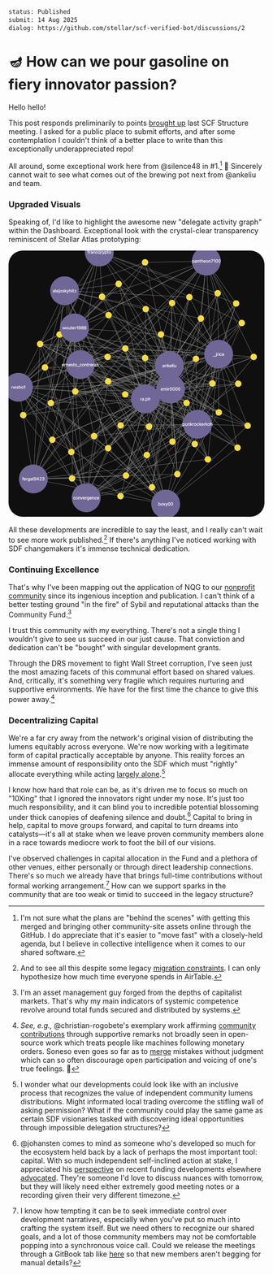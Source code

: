 ```
status: Published
submit: 14 Aug 2025
dialog: https://github.com/stellar/scf-verified-bot/discussions/2
```

# 🪔 How can we pour gasoline on fiery innovator passion?

Hello hello!

This post responds preliminarily to points [brought up](https://github.com/JFWooten4/notes/blob/ebbcd987f9239b28ec5cbdf9830a4bc08637ceb6/2025/Jul/11.md) last SCF Structure meeting. I asked for a public place to submit efforts, and after some contemplation I couldn't think of a better place to write than this exceptionally underappreciated repo!

All around, some exceptional work here from @silence48 in #1.[^cf-next] 🎉 Sincerely cannot wait to see what comes out of the brewing pot next from @ankeliu and team.

### Upgraded Visuals

Speaking of, I'd like to highlight the awesome new "delegate activity graph" within the Dashboard. Exceptional look with the crystal-clear transparency reminiscent of Stellar Atlas prototyping:

[<img width="580" src="imgs/voter-trust.png" />](https://communityfund.stellar.org/dashboard/voting-history)

All these developments are incredible to say the least, and I really can't wait to see more work published.[^legacy-data] If there's anything I've noticed working with SDF changemakers it's immense technical dedication.

### Continuing Excellence

That's why I've been mapping out the application of NQG to our [nonprofit community](https://www.whydrs.org/the-first-duna) since its ingenious inception and publication. I can't think of a better testing ground "in the fire" of Sybil and reputational attacks than the Community Fund.[^asets!]

I trust this community with my everything. There's not a single thing I wouldn't give to see us succeed in our just cause. That conviction and dedication can't be "bought" with singular development grants.

Through the DRS movement to fight Wall Street corruption, I've seen just the most amazing facets of this communal effort based on shared values. And, critically, it's something very fragile which requires nurturing and supportive environments. We have for the first time the chance to give this power away.[^fluttercard]

### Decentralizing Capital

We're a far cry away from the network's original vision of distributing the lumens equitably across everyone. We're now working with a legitimate form of capital practically acceptable by anyone. This reality forces an immense amount of responsibility onto the SDF which must "rightly" allocate everything while acting [largely alone](https://github.com/stellar/stellar-docs/issues/794).[^round-37]

I know how hard that role can be, as it's driven me to focus so much on "10Xing" that I ignored the innovators right under my nose. It's just too much responsibility, and it can blind you to incredible potential blossoming under thick canopies of deafening silence and doubt.[^joahn0ask] Capital to bring in help, capital to move groups forward, and capital to turn dreams into catalysts—it's all at stake when we leave proven community members alone in a race towards mediocre work to foot the bill of our visions.

I've observed challenges in capital allocation in the Fund and a plethora of other venues, either personally or through direct leadership connections. There's so much we already have that brings full-time contributions without formal working arrangement.[^meetings-gitbook] How can we support sparks in the community that are too weak or timid to succeed in the legacy structure?


[^meetings-gitbook]: I know how tempting it can be to seek immediate control over development narratives, especially when you've put so much into crafting the system itself. But we need others to recognize our shared goals, and a lot of those community members may not be comfortable popping into a synchronous voice call. Could we release the meetings through a GitBook tab like [here](https://developers.stellar.org/meetings/2024/01/26) so that new members aren't begging for manual details?

[^joahn0ask]: @johansten comes to mind as someone who's developed so much for the ecosystem held back by a lack of perhaps the most important tool: capital. With so much independent self-inclined action at stake, I appreciated his [perspective](https://discord.com/channels/761985725453303838/1396309530228559872/1404582856570699826) on recent funding developments elsewhere [advocated](https://discord.com/channels/897514728459468821/1124340476288454657/1395859048020185098). They're someone I'd love to discuss nuances with tomorrow, but they will likely need either extremely good meeting notes or a recording given their very different timezone.

[^round-37]: I wonder what our developments could look like with an inclusive process that recognizes the value of independent community lumens distributions. Might informated local trading overcome the stifling wall of asking permission? What if the community could play the same game as certain SDF visionaries tasked with discovering ideal opportunities through impossible delegation structures?

[^cf-next]: I'm not sure what the plans are "behind the scenes" with getting this merged and bringing other community-site assets online through the GitHub. I do appreciate that it's easier to "move fast" with a closely-held agenda, but I believe in collective intelligence when it comes to our shared software.

[^legacy-data]: And to see all this despite some legacy [migration constraints](https://discord.com/channels/897514728459468821/1124340476288454657/1264660553138176032). I can only hypothesize how much time everyone spends in AirTable.

[^asets!]: I'm an asset management guy forged from the depths of capitalist markets. That's why my main indicators of systemic competence revolve around total funds secured and distributed by systems.

[^fluttercard]: _See, e.g.,_ @christian-rogobete's exemplary work affirming [community contributions](https://github.com/Soneso/stellar_flutter_sdk/pull/68#issuecomment-1645236102) through supportive remarks not broadly seen in open-source work which treats people like machines following monetary orders. Soneso even goes so far as to [merge](https://github.com/Soneso/stellar_flutter_sdk/pull/69) mistakes without judgment which can so often discourage open participation and voicing of one's true feelings. 💜
